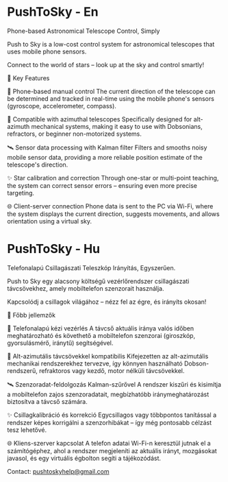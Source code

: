 # PushToSky - En

Phone-based Astronomical Telescope Control, Simply 

Push to Sky is a low-cost control system for astronomical telescopes that uses mobile phone sensors. 

Connect to the world of stars – look up at the sky and control smartly! 

🌟 Key Features

📱 Phone-based manual control The current direction of the telescope can be determined and tracked in real-time using the mobile phone's sensors (gyroscope, accelerometer, compass). 

🎯 Compatible with azimuthal telescopes Specifically designed for alt-azimuth mechanical systems, making it easy to use with Dobsonians, refractors, or beginner non-motorized systems. 

🛰️ Sensor data processing with Kalman filter Filters and smooths noisy mobile sensor data, providing a more reliable position estimate of the telescope's direction. 

✨ Star calibration and correction Through one-star or multi-point teaching, the system can correct sensor errors – ensuring even more precise targeting. 

🌐 Client-server connection Phone data is sent to the PC via Wi-Fi, where the system displays the current direction, suggests movements, and allows orientation using a virtual sky. 


# PushToSky - Hu

Telefonalapú Csillagászati Teleszkóp Irányítás, Egyszerűen.

Push to Sky egy alacsony költségű vezérlőrendszer csillagászati távcsövekhez, amely mobiltelefon szenzorait használja.

Kapcsolódj a csillagok világához – nézz fel az égre, és irányíts okosan!

🌟 Főbb jellemzők

📱 Telefonalapú kézi vezérlés
A távcső aktuális iránya valós időben meghatározható és követhető a mobiltelefon szenzorai (giroszkóp, gyorsulásmérő, iránytű) segítségével.

🎯 Alt-azimutális távcsövekkel kompatibilis
Kifejezetten az alt-azimutális mechanikai rendszerekhez tervezve, így könnyen használható Dobson-rendszerű, refraktoros vagy kezdő, motor nélküli távcsövekkel.

🛰️ Szenzoradat-feldolgozás Kalman-szűrővel
A rendszer kiszűri és kisimítja a mobiltelefon zajos szenzoradatait, megbízhatóbb iránymeghatározást biztosítva a távcső számára.

✨ Csillagkalibráció és korrekció
Egycsillagos vagy többpontos tanítással a rendszer képes korrigálni a szenzorhibákat – így még pontosabb célzást tesz lehetővé.

🌐 Kliens-szerver kapcsolat
A telefon adatai Wi-Fi-n keresztül jutnak el a számítógéphez, ahol a rendszer megjeleníti az aktuális irányt, mozgásokat javasol, és egy virtuális égbolton segíti a tájékozódást.



Contact: pushtoskyhelp@gmail.com
